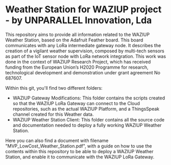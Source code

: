 # Weather Station for WAZIUP project - by UNPARALLEL Innovation, Lda

This repository aims to provide all information related to the WAZIUP Weather Station, based on the Adafruit Feather board. 
This board communicates with any LoRa intermediate gateway node. It describes the creation of a vigilant weather supervision, composed by multi-tech sensors as part of the IoT sensor node with LoRa network integration. This work was done in the context of WAZIUP Research Project, which has received funding from the European Union’s H2020 Programme for research, technological development and demonstration under grant agreement No 687607.

Within this git, you'll find two different folders:

  - WAZIUP Gateway Modifications: This folder contains the scripts created so that the WAZIUP LoRa Gateway can connect to the Cloud repositories, such as the actual WAZIUP Platform, and a ThingsSpeak channel created for this Weather data.
  - WAZIUP Weather Station Client: This folder contains all the source code and documentation needed to deploy a fully working WAZIUP Weather Station.
  
  
Here you can also find a document with filename "MVP_LowCost_Weather_Station.pdf", with a guide on how to use the contents within this repository to be able to deploy a WAZIUP Weather Station, and enable it to communicate with the WAZIUP LoRa Gateway.  
  
   
